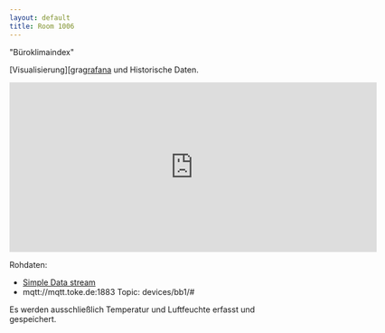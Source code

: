 ```yaml
---
layout: default
title: Room 1006
---
```


"Büroklimaindex"

[Visualisierung][gra[grafana] und Historische Daten.

<iframe src="https://mqtt.toke.de/grafana/#/dashboard/db/room-1006?panelId=7&fullscreen&from=now-12h&to=now&var-node=bb1" width="650" height="300" frameborder="0"></iframe>

Rohdaten:

* [Simple Data stream][datastream]
* mqtt://mqtt.toke.de:1883 Topic: devices/bb1/#

Es werden ausschließlich Temperatur und Luftfeuchte erfasst und
gespeichert.

[grafana]: https://mqtt.toke.de/grafana/#/dashboard/db/room-1006
[datastream]: https://mqtt.toke.de/office/2/
